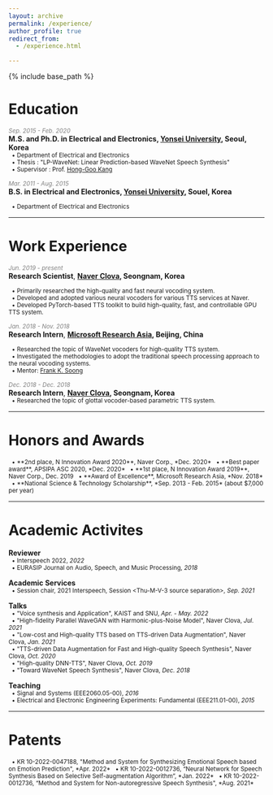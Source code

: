 ```yaml
---
layout: archive
permalink: /experience/
author_profile: true
redirect_from: 
  - /experience.html

---
```


{% include base_path %}

# Education
*<span style="color:gray"><small>Sep. 2015 - Feb. 2020</small></span>*  
**M.S. and Ph.D. in Electrical and Electronics, [Yonsei University](https://www.yonsei.ac.kr/en_sc/index.jsp), Seoul, Korea**  
<small>
  &nbsp;&nbsp;&bull; Department of Electrical and Electronics  
  &nbsp;&nbsp;&bull; Thesis : "LP-WaveNet: Linear Prediction-based WaveNet Speech Synthesis"  
  &nbsp;&nbsp;&bull; Supervisor : Prof. [Hong-Goo Kang](http://dsp.yonsei.ac.kr/)  
</small>

*<span style="color:gray"><small>Mar. 2011 - Aug. 2015</small></span>*  
**B.S. in Electrical and Electronics, [Yonsei University](https://www.yonsei.ac.kr/en_sc/index.jsp), Souel, Korea**  
<small>
   <!-- &bull; Mar. 2011 - Aug. 2015   -->
   &nbsp;&nbsp;&bull; Department of Electrical and Electronics  
</small>

***
# Work Experience
*<span style="color:gray"><small>Jun. 2019 - present</small></span>*  
**Research Scientist**, **[Naver Clova](https://clova.ai/ko/), Seongnam, Korea**  
<small>
  <!-- &nbsp;&nbsp;&bull; Jun. 2019 - Present   -->
  &nbsp;&nbsp;&bull; Primarily researched the high-quality and fast neural vocoding system.  
  &nbsp;&nbsp;&bull; Developed and adopted various neural vocoders for various TTS services at Naver.  
  &nbsp;&nbsp;&bull; Developed PyTorch-based TTS toolkit to build high-quality, fast, and controllable GPU TTS system.  
</small>

*<span style="color:gray"><small>Jan. 2018 - Nov. 2018</small></span>*  
**Research Intern**, **[Microsoft Research Asia](https://www.microsoft.com/en-us/research/lab/microsoft-research-asia/), Beijing, China**  
<small>
  <!-- &bull; Jan. 2018 - Nov. 2018   -->
  &nbsp;&nbsp;&bull; Researched the topic of WaveNet vocoders for high-quality TTS system.  
  &nbsp;&nbsp;&bull; Investigated the methodologies to adopt the traditional speech processing approach to the neural vocoding systems.  
  &nbsp;&nbsp;&bull; Mentor: [Frank K. Soong](https://www.researchgate.net/profile/Frank-Soong)  
</small>

*<span style="color:gray"><small>Dec. 2018 - Dec. 2018</small></span>*  
**Research Intern**, **[Naver Clova](https://clova.ai/ko/), Seongnam, Korea**   
<small>
  &nbsp;&nbsp;&bull; Researched the topic of glottal vocoder-based parametric TTS system.  
</small>

***
# Honors and Awards
<small>
  &nbsp;&nbsp;&bull; **2nd place, N Innovation Award 2020**, Naver Corp., *Dec. 2020*  
  &nbsp;&nbsp;&bull; **Best paper award**, APSIPA ASC 2020, *Dec. 2020*  
  &nbsp;&nbsp;&bull; **1st place, N Innovation Award 2019**, Naver Corp., Dec. 2019  
  &nbsp;&nbsp;&bull; **Award of Excellence**, Microsoft Research Asia, *Nov. 2018*  
  &nbsp;&nbsp;&bull; **National Science & Technology Scholarship**, *Sep. 2013 - Feb. 2015* (about $7,000 per year)  
</small>

***
# Academic Activites
**Reviewer**  
<small>
  &nbsp;&nbsp;&bull; Interspeech 2022, *2022*  
  &nbsp;&nbsp;&bull; EURASIP Journal on Audio, Speech, and Music Processing, *2018*  
</small>

**Academic Services**  
<small>
  &nbsp;&nbsp;&bull; Session chair, 2021 Interspeech, Session \<Thu-M-V-3 source separation\>, *Sep. 2021*  
</small>

**Talks**  
<small>
  &nbsp;&nbsp;&bull; "Voice synthesis and Application", KAIST and SNU, *Apr. - May. 2022*  
  &nbsp;&nbsp;&bull; "High-fidelity Parallel WaveGAN with Harmonic-plus-Noise Model", Naver Clova, *Jul. 2021*  
  &nbsp;&nbsp;&bull; "Low-cost and High-quality TTS based on TTS-driven Data Augmentation", Naver Clova, *Jan. 2021*  
  &nbsp;&nbsp;&bull; "TTS-driven Data Augmentation for Fast and High-quality Speech Synthesis", Naver Clova, *Oct. 2020*  
  &nbsp;&nbsp;&bull; "High-quality DNN-TTS", Naver Clova, *Oct. 2019*  
  &nbsp;&nbsp;&bull; "Toward WaveNet Speech Synthesis", Naver Clova, *Dec. 2018*  
</small>

**Teaching**  
<small>
  &nbsp;&nbsp;&bull; Signal and Systems (EEE2060.05-00), *2016*  
  &nbsp;&nbsp;&bull; Electrical and Electronic Engineering Experiments: Fundamental (EEE211.01-00), *2015*  
</small>

***
# Patents
<small>
  &nbsp;&nbsp;&bull; KR 10-2022-0047188, "Method and System for Synthesizing Emotional Speech based on Emotion Prediction", *Apr. 2022*  
  &nbsp;&nbsp;&bull; KR 10-2022-0012736, “Neural Network for Speech Synthesis Based on Selective Self-augmentation Algorithm”, *Jan. 2022*  
  &nbsp;&nbsp;&bull; KR 10-2022-0012736, “Method and System for Non-autoregressive Speech Synthesis", *Aug. 2021*  
</small>